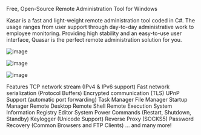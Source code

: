 Free, Open-Source Remote Administration Tool for Windows

Kasar is a fast and light-weight remote administration tool coded in C#. The usage ranges from user support through day-to-day administrative work to employee monitoring. Providing high stability and an easy-to-use user interface, Quasar is the perfect remote administration solution for you.

![image](https://github.com/user-attachments/assets/ecf34a41-1e89-4bb2-a204-2b0cda00f31f)

![image](https://github.com/user-attachments/assets/f30b74d0-4421-4ab1-af02-d33e96d32c82)

![image](https://github.com/user-attachments/assets/977362fd-de45-40e0-bd81-dbbfdd4fec67)


Features
TCP network stream (IPv4 & IPv6 support)
Fast network serialization (Protocol Buffers)
Encrypted communication (TLS)
UPnP Support (automatic port forwarding)
Task Manager
File Manager
Startup Manager
Remote Desktop
Remote Shell
Remote Execution
System Information
Registry Editor
System Power Commands (Restart, Shutdown, Standby)
Keylogger (Unicode Support)
Reverse Proxy (SOCKS5)
Password Recovery (Common Browsers and FTP Clients)
... and many more!

